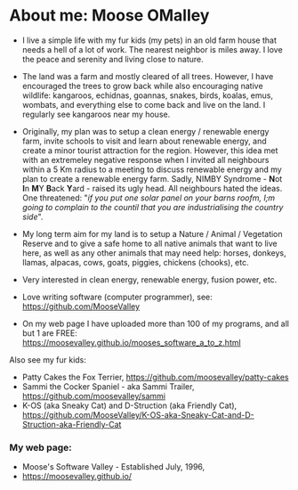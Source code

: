 # About me: Moose OMalley

* I live a simple life with my fur kids (my pets) in an old farm house that needs a hell of a lot of work.  The nearest neighbor is miles away.  I love the peace and serenity and living close to nature.

* The land was a farm and mostly cleared of all trees.  However, I have encouraged the trees to grow back while also encouraging native wildlife: kangaroos, echidnas, goannas, snakes, birds, koalas, emus, wombats, and everything else to come back and live on the land.  I regularly see kangaroos near my house.

* Originally, my plan was to setup a clean energy / renewable energy farm, invite schools to visit and learn about renewable energy, and create a minor tourist attraction for the region.  However, this idea met with an extremeley negative response when I invited all neighbours within a 5 Km radius to a meeting to discuss renewable energy and my plan to create a renewable energy farm.  Sadly, NIMBY Syndrome - **N**ot **I**n **M**Y **B**ack **Y**ard - raised its ugly head.  All neighbours hated the ideas.  One threatened: "<i>if you put one solar panel on your barns roofm, I;m going to complain to the countil that you are industrialising the country side</i>".

* My long term aim for my land is to setup a Nature / Animal / Vegetation Reserve and to give a safe home to all native animals that want to live here, as well as any other animals that may need help: horses, donkeys, llamas, alpacas, cows, goats, piggies, chickens (chooks), etc.

* Very interested in clean energy, renewable energy, fusion power, etc.

* Love writing software (computer programmer), see:
https://github.com/MooseValley

* On my web page I have uploaded more than 100 of my programs, and all but 1 are FREE:
https://moosevalley.github.io/mooses_software_a_to_z.html

Also see my fur kids:
* Patty Cakes the Fox Terrier, https://github.com/moosevalley/patty-cakes
* Sammi the Cocker Spaniel - aka Sammi Trailer, https://github.com/moosevalley/sammi
* K-OS (aka Sneaky Cat) and D-Struction (aka Friendly Cat), https://github.com/MooseValley/K-OS-aka-Sneaky-Cat-and-D-Struction-aka-Friendly-Cat

### My web page:
* Moose's Software Valley - Established July, 1996,
* https://moosevalley.github.io/

